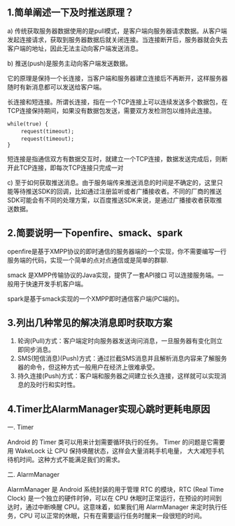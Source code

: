 ## 1.简单阐述一下及时推送原理？

a)    传统获取服务器数据使用的是pull模式，是客户端向服务器请求数据。从客户端发起连接请求，获取到服务器数据后就关闭连接。当连接断开后，服务器就会失去客户端的地址，因此无法主动向客户端发送消息。

b)    推送(push)是服务主动向客户端发送数据。

它的原理是保持一个长连接，当客户端和服务器建立连接后不再断开，这样服务器随时有新消息都可以发送给客户端。

长连接和短连接。所谓长连接，指在一个TCP连接上可以连续发送多个数据包，在TCP连接保持期间，如果没有数据包发送，需要双方发检测包以维持此连接。

```
while(true) {
 　　request(timeout);
 　　request(timeout);
}
```

 短连接是指通信双方有数据交互时，就建立一个TCP连接，数据发送完成后，则断开此TCP连接，即每次TCP连接只完成一对

c) 至于如何获取推送消息。由于服务端传来推送消息的时间是不确定的，这里只能等待推送SDK的回调，比如通过注册监听或者广播接收者。不同的厂商的推送SDK可能会有不同的处理方案，以百度推送SDK来说，是通过广播接收者获取推送数据。

## 2.简要说明一下openfire、smack、spark

openfire是基于XMPP协议的即时通信的服务器端的一个实现，你不需要编写一行服务端的代码，实现一个简单的点对点通信或是简单的群聊.

smack 是XMPP传输协议的Java实现，提供了一套API接口 可以连接服务端。一般用于快速开发手机客户端。

spark是基于smack实现的一个XMPP即时通信客户端(PC端的)。

## 3.列出几种常见的解决消息即时获取方案

1. 轮询(Pull)方式：客户端定时向服务器发送询问消息，一旦服务器有变化则立即同步消息。
2. SMS(短信消息)(Push)方式：通过拦截SMS消息并且解析消息内容来了解服务器的命令，但这种方式一般用户在经济上很难承受。
3. 持久连接(Push)方式：客户端和服务器之间建立长久连接，这样就可以实现消息的及时行和实时性。

## 4.Timer比AlarmManager实现心跳时更耗电原因

一.    Timer

Android 的 Timer 类可以用来计划需要循环执行的任务。
Timer 的问题是它需要用 WakeLock 让 CPU 保持唤醒状态，这样会大量消耗手机电量，
大大减短手机待机时间。这种方式不能满足我们的需求。

二.    AlarmManager

 AlarmManager 是 Android 系统封装的用于管理 RTC 的模块，RTC (Real Time Clock) 是一个独立的硬件时钟，可以在 CPU 休眠时正常运行，在预设的时间到达时，通过中断唤醒 CPU。这意味着，如果我们用 AlarmManager 来定时执行任务，CPU 可以正常的休眠，只有在需要运行任务时醒来一段很短的时间。